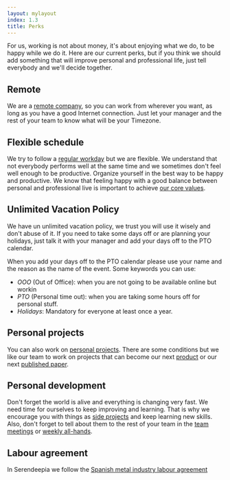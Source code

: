 ```yaml
---
layout: mylayout
index: 1.3
title: Perks
---
```


For us, working is not about money, it's about enjoying what we do, to be happy while we do it. Here are our current perks, but if you think we should add something that will improve personal and professional life, just tell everybody and we'll decide together.

## Remote

We are a [remote company](https://github.com/serendeepia/playbook/blob/master/_docs/1_1_remote_team.md), so you can work from wherever you want, as long as you have a good Internet connection. Just let your manager and the rest of your team to know what will be your Timezone.

## Flexible schedule

We try to follow a [regular workday](https://github.com/serendeepia/playbook/blob/master/_docs/1_1_remote_team.md#an-usual-workday) but we are flexible. We understand that not everybody performs well at the same time and we sometimes don't feel well enough to be productive. Organize yourself in the best way to be happy and productive. We know that feeling happy with a good balance between personal and professional live is important to achieve [our core values](https://github.com/serendeepia/playbook/blob/master/_docs/1_0_organization.md#our-core-values).

## Unlimited Vacation Policy

We have un unlimited vacation policy, we trust you will use it wisely and don't abuse of it. If you need to take some days off or are planning your holidays, just talk it with your manager and add your days off to the PTO calendar. 

When you add your days off to the PTO calendar please use your name and the reason as the name of the event. Some keywords you can use:
* _OOO_ (Out of Office): when you are not going to be available online but workin
* _PTO_ (Personal time out): when you are taking some hours off for personal stuff.
* _Holidays_: Mandatory for everyone at least once a year.

## Personal projects

You can also work on [personal projects](https://github.com/serendeepia/playbook/blob/master/_docs/2_3_career_path.md#side-projects). There are some conditions but we like our team to work on projects that can become our next [product](https://github.com/serendeepia/playbook/blob/master/_docs/4_0_projects_products.md#main-phases-of-a-project) or our next [published paper](https://github.com/serendeepia/playbook/blob/master/_docs/3_0_research.md).

## Personal development

Don't forget the world is alive and everything is changing very fast. We need time for ourselves to keep improving and learning. That is why we encourage you with things as [side projects](https://github.com/serendeepia/playbook/blob/master/_docs/2_3_career_path.md#side-projects) and keep learning new skills. Also, don't forget to tell about them to the rest of your team in the [team meetings](https://github.com/serendeepia/playbook/blob/master/_docs/1_2_communication.md#team-meetings) or [weekly all-hands](https://github.com/serendeepia/playbook/blob/master/_docs/1_2_communication.md#weekly-all-hands).

## Labour agreement

In Serendeepia we follow the [Spanish metal industry labour agreement](https://drive.google.com/open?id=0B38wPgHzrl01OWd3Yl9ETGhwVTZMY2EzNFFrV3RzNVBfT3Nz)

